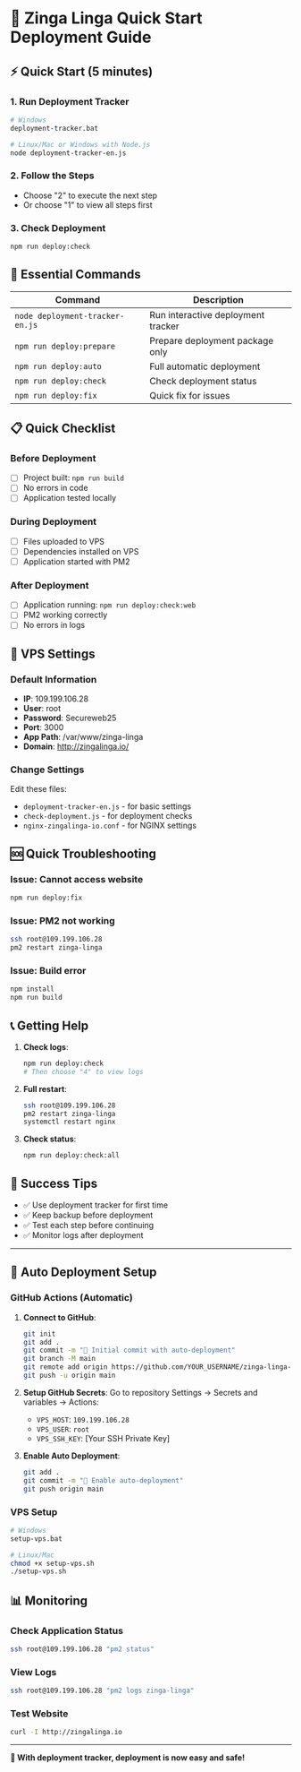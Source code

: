 # 🚀 Zinga Linga Quick Start Deployment Guide

## ⚡ Quick Start (5 minutes)

### 1. Run Deployment Tracker

```bash
# Windows
deployment-tracker.bat

# Linux/Mac or Windows with Node.js
node deployment-tracker-en.js
```

### 2. Follow the Steps

- Choose "2" to execute the next step
- Or choose "1" to view all steps first

### 3. Check Deployment

```bash
npm run deploy:check
```

## 🎯 Essential Commands

| Command | Description |
|---------|-------------|
| `node deployment-tracker-en.js` | Run interactive deployment tracker |
| `npm run deploy:prepare` | Prepare deployment package only |
| `npm run deploy:auto` | Full automatic deployment |
| `npm run deploy:check` | Check deployment status |
| `npm run deploy:fix` | Quick fix for issues |

## 📋 Quick Checklist

### Before Deployment
- [ ] Project built: `npm run build`
- [ ] No errors in code
- [ ] Application tested locally

### During Deployment
- [ ] Files uploaded to VPS
- [ ] Dependencies installed on VPS
- [ ] Application started with PM2

### After Deployment
- [ ] Application running: `npm run deploy:check:web`
- [ ] PM2 working correctly
- [ ] No errors in logs

## 🔧 VPS Settings

### Default Information
- **IP**: 109.199.106.28
- **User**: root
- **Password**: Secureweb25
- **Port**: 3000
- **App Path**: /var/www/zinga-linga
- **Domain**: http://zingalinga.io/

### Change Settings
Edit these files:
- `deployment-tracker-en.js` - for basic settings
- `check-deployment.js` - for deployment checks
- `nginx-zingalinga-io.conf` - for NGINX settings

## 🆘 Quick Troubleshooting

### Issue: Cannot access website
```bash
npm run deploy:fix
```

### Issue: PM2 not working
```bash
ssh root@109.199.106.28
pm2 restart zinga-linga
```

### Issue: Build error
```bash
npm install
npm run build
```

## 📞 Getting Help

1. **Check logs**:
   ```bash
   npm run deploy:check
   # Then choose "4" to view logs
   ```

2. **Full restart**:
   ```bash
   ssh root@109.199.106.28
   pm2 restart zinga-linga
   systemctl restart nginx
   ```

3. **Check status**:
   ```bash
   npm run deploy:check:all
   ```

## 🎉 Success Tips

- ✅ Use deployment tracker for first time
- ✅ Keep backup before deployment
- ✅ Test each step before continuing
- ✅ Monitor logs after deployment

---

## 🚀 Auto Deployment Setup

### GitHub Actions (Automatic)

1. **Connect to GitHub**:
   ```bash
   git init
   git add .
   git commit -m "🚀 Initial commit with auto-deployment"
   git branch -M main
   git remote add origin https://github.com/YOUR_USERNAME/zinga-linga-nextjs.git
   git push -u origin main
   ```

2. **Setup GitHub Secrets**:
   Go to repository Settings → Secrets and variables → Actions:
   - `VPS_HOST`: `109.199.106.28`
   - `VPS_USER`: `root`
   - `VPS_SSH_KEY`: [Your SSH Private Key]

3. **Enable Auto Deployment**:
   ```bash
   git add .
   git commit -m "🎉 Enable auto-deployment"
   git push origin main
   ```

### VPS Setup

```bash
# Windows
setup-vps.bat

# Linux/Mac
chmod +x setup-vps.sh
./setup-vps.sh
```

## 📊 Monitoring

### Check Application Status
```bash
ssh root@109.199.106.28 "pm2 status"
```

### View Logs
```bash
ssh root@109.199.106.28 "pm2 logs zinga-linga"
```

### Test Website
```bash
curl -I http://zingalinga.io
```

---

**🚀 With deployment tracker, deployment is now easy and safe!**